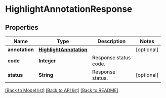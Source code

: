 ﻿
# HighlightAnnotationResponse


## Properties
Name | Type | Description | Notes
------------ | ------------- | ------------- | -------------
**annotation** | [**HighlightAnnotation**](HighlightAnnotation.md) |  | [optional]
**code** | **Integer** | Response status code. | 
**status** | **String** | Response status. | [optional]


[[Back to Model list]](../../README.md#documentation-for-models) [[Back to API list]](../../README.md#documentation-for-api-endpoints) [[Back to README]](../../README.md)


